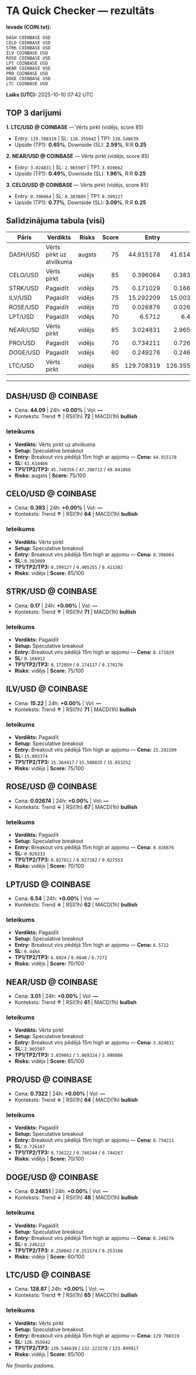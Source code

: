 # TA Quick Checker — rezultāts

**Ievade (COIN.txt):**
```
DASH COINBASE USD
CELO COINBASE USD
STRK COINBASE USD
ILV COINBASE USD
ROSE COINBASE USD
LPT COINBASE USD
NEAR COINBASE USD
PRO COINBASE USD
DOGE COINBASE USD
LTC COINBASE USD
```
**Laiks (UTC):** 2025-10-10 07:42 UTC

## TOP 3 darījumi
**1. LTC/USD @ COINBASE** — Vērts pirkt (vidējs, score 85)
- Entry: `129.708319` | SL: `126.355042` | TP1: `130.546639`
- Upside (TP1): **0.65%**, Downside (SL): **2.59%**, R:R **0.25**

**2. NEAR/USD @ COINBASE** — Vērts pirkt (vidējs, score 85)
- Entry: `3.024831` | SL: `2.965507` | TP1: `3.039662`
- Upside (TP1): **0.49%**, Downside (SL): **1.96%**, R:R **0.25**

**3. CELO/USD @ COINBASE** — Vērts pirkt (vidējs, score 85)
- Entry: `0.396064` | SL: `0.383809` | TP1: `0.399127`
- Upside (TP1): **0.77%**, Downside (SL): **3.09%**, R:R **0.25**

## Salīdzinājuma tabula (visi)
| Pāris | Verdikts | Risks | Score | Entry | SL | TP1 | Upside% | Downside% | R:R | RSI(1h) | MACD | 24h% | Cena |
|---|---|---|---:|---:|---:|---:|---:|---:|---:|---:|---|---:|---:|
| DASH/USD | Vērts pirkt uz atvilkuma | augsts | 75 | 44.915178 | 41.614466 | 45.740356 | 1.84% | 7.35% | 0.25 | 72 | bullish | +0.00% | 44.09 |
| CELO/USD | Vērts pirkt | vidējs | 85 | 0.396064 | 0.383809 | 0.399127 | 0.77% | 3.09% | 0.25 | 64 | bullish | +0.00% | 0.393 |
| STRK/USD | Pagaidīt | vidējs | 75 | 0.171029 | 0.166912 | 0.172059 | 0.60% | 2.41% | 0.25 | 71 | bullish | +0.00% | 0.17 |
| ILV/USD | Pagaidīt | vidējs | 75 | 15.292209 | 15.003374 | 15.364417 | 0.47% | 1.89% | 0.25 | 71 | bullish | +0.00% | 15.22 |
| ROSE/USD | Pagaidīt | vidējs | 70 | 0.026876 | 0.026333 | 0.027011 | 0.50% | 2.02% | 0.25 | 67 | bullish | +0.00% | 0.02674 |
| LPT/USD | Pagaidīt | vidējs | 70 | 6.5712 | 6.4464 | 6.6024 | 0.47% | 1.90% | 0.25 | 62 | bullish | +0.00% | 6.54 |
| NEAR/USD | Vērts pirkt | vidējs | 85 | 3.024831 | 2.965507 | 3.039662 | 0.49% | 1.96% | 0.25 | 61 | bullish | +0.00% | 3.01 |
| PRO/USD | Pagaidīt | vidējs | 70 | 0.734211 | 0.726167 | 0.736222 | 0.27% | 1.10% | 0.25 | 64 | bullish | +0.00% | 0.7322 |
| DOGE/USD | Pagaidīt | vidējs | 60 | 0.249276 | 0.246212 | 0.250042 | 0.31% | 1.23% | 0.25 | 48 | bullish | +0.00% | 0.24851 |
| LTC/USD | Vērts pirkt | vidējs | 85 | 129.708319 | 126.355042 | 130.546639 | 0.65% | 2.59% | 0.25 | 65 | bullish | +0.00% | 128.87 |

---

## DASH/USD @ COINBASE
- Cena: **44.09** | 24h: **+0.00%** | Vol: **—**
- Konteksts: Trend **↑** | RSI(1h) **72** | MACD(1h) **bullish**

### Ieteikums
- **Verdikts:** Vērts pirkt uz atvilkuma
- **Setup:** Speculative breakout
- **Entry:** Breakout virs pēdējā 15m high ar apjomu  — **Cena:** `44.915178`
- **SL:** `41.614466`
- **TP1/TP2/TP3:** `45.740356` / `47.390712` / `49.041068`
- **Risks:** augsts | **Score:** 75/100

## CELO/USD @ COINBASE
- Cena: **0.393** | 24h: **+0.00%** | Vol: **—**
- Konteksts: Trend **↑** | RSI(1h) **64** | MACD(1h) **bullish**

### Ieteikums
- **Verdikts:** Vērts pirkt
- **Setup:** Speculative breakout
- **Entry:** Breakout virs pēdējā 15m high ar apjomu  — **Cena:** `0.396064`
- **SL:** `0.383809`
- **TP1/TP2/TP3:** `0.399127` / `0.405255` / `0.411382`
- **Risks:** vidējs | **Score:** 85/100

## STRK/USD @ COINBASE
- Cena: **0.17** | 24h: **+0.00%** | Vol: **—**
- Konteksts: Trend **↑** | RSI(1h) **71** | MACD(1h) **bullish**

### Ieteikums
- **Verdikts:** Pagaidīt
- **Setup:** Speculative breakout
- **Entry:** Breakout virs pēdējā 15m high ar apjomu  — **Cena:** `0.171029`
- **SL:** `0.166912`
- **TP1/TP2/TP3:** `0.172059` / `0.174117` / `0.176176`
- **Risks:** vidējs | **Score:** 75/100

## ILV/USD @ COINBASE
- Cena: **15.22** | 24h: **+0.00%** | Vol: **—**
- Konteksts: Trend **↑** | RSI(1h) **71** | MACD(1h) **bullish**

### Ieteikums
- **Verdikts:** Pagaidīt
- **Setup:** Speculative breakout
- **Entry:** Breakout virs pēdējā 15m high ar apjomu  — **Cena:** `15.292209`
- **SL:** `15.003374`
- **TP1/TP2/TP3:** `15.364417` / `15.508835` / `15.653252`
- **Risks:** vidējs | **Score:** 75/100

## ROSE/USD @ COINBASE
- Cena: **0.02674** | 24h: **+0.00%** | Vol: **—**
- Konteksts: Trend **↓** | RSI(1h) **67** | MACD(1h) **bullish**

### Ieteikums
- **Verdikts:** Pagaidīt
- **Setup:** Speculative breakout
- **Entry:** Breakout virs pēdējā 15m high ar apjomu  — **Cena:** `0.026876`
- **SL:** `0.026333`
- **TP1/TP2/TP3:** `0.027011` / `0.027282` / `0.027553`
- **Risks:** vidējs | **Score:** 70/100

## LPT/USD @ COINBASE
- Cena: **6.54** | 24h: **+0.00%** | Vol: **—**
- Konteksts: Trend **↓** | RSI(1h) **62** | MACD(1h) **bullish**

### Ieteikums
- **Verdikts:** Pagaidīt
- **Setup:** Speculative breakout
- **Entry:** Breakout virs pēdējā 15m high ar apjomu  — **Cena:** `6.5712`
- **SL:** `6.4464`
- **TP1/TP2/TP3:** `6.6024` / `6.6648` / `6.7272`
- **Risks:** vidējs | **Score:** 70/100

## NEAR/USD @ COINBASE
- Cena: **3.01** | 24h: **+0.00%** | Vol: **—**
- Konteksts: Trend **↑** | RSI(1h) **61** | MACD(1h) **bullish**

### Ieteikums
- **Verdikts:** Vērts pirkt
- **Setup:** Speculative breakout
- **Entry:** Breakout virs pēdējā 15m high ar apjomu  — **Cena:** `3.024831`
- **SL:** `2.965507`
- **TP1/TP2/TP3:** `3.039662` / `3.069324` / `3.098986`
- **Risks:** vidējs | **Score:** 85/100

## PRO/USD @ COINBASE
- Cena: **0.7322** | 24h: **+0.00%** | Vol: **—**
- Konteksts: Trend **↓** | RSI(1h) **64** | MACD(1h) **bullish**

### Ieteikums
- **Verdikts:** Pagaidīt
- **Setup:** Speculative breakout
- **Entry:** Breakout virs pēdējā 15m high ar apjomu  — **Cena:** `0.734211`
- **SL:** `0.726167`
- **TP1/TP2/TP3:** `0.736222` / `0.740244` / `0.744267`
- **Risks:** vidējs | **Score:** 70/100

## DOGE/USD @ COINBASE
- Cena: **0.24851** | 24h: **+0.00%** | Vol: **—**
- Konteksts: Trend **↓** | RSI(1h) **48** | MACD(1h) **bullish**

### Ieteikums
- **Verdikts:** Pagaidīt
- **Setup:** Speculative breakout
- **Entry:** Breakout virs pēdējā 15m high ar apjomu  — **Cena:** `0.249276`
- **SL:** `0.246212`
- **TP1/TP2/TP3:** `0.250042` / `0.251574` / `0.253106`
- **Risks:** vidējs | **Score:** 60/100

## LTC/USD @ COINBASE
- Cena: **128.87** | 24h: **+0.00%** | Vol: **—**
- Konteksts: Trend **↑** | RSI(1h) **65** | MACD(1h) **bullish**

### Ieteikums
- **Verdikts:** Vērts pirkt
- **Setup:** Speculative breakout
- **Entry:** Breakout virs pēdējā 15m high ar apjomu  — **Cena:** `129.708319`
- **SL:** `126.355042`
- **TP1/TP2/TP3:** `130.546639` / `132.223278` / `133.899917`
- **Risks:** vidējs | **Score:** 85/100

*Ne finanšu padoms.*

